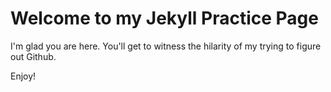 # Welcome to my Jekyll Practice Page

I'm glad you are here. You'll get to witness the hilarity of my trying to figure out Github.

Enjoy!
